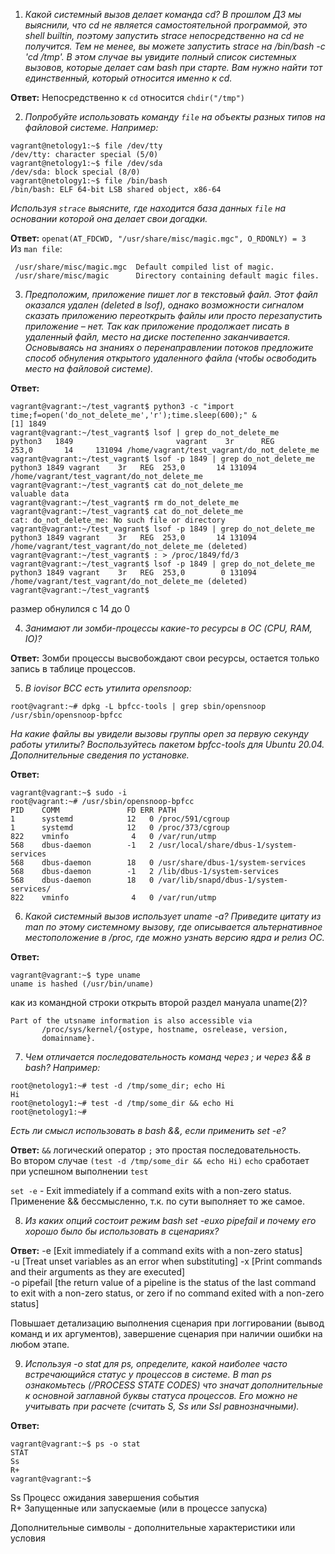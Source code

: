1. *Какой системный вызов делает команда cd? В прошлом ДЗ мы выяснили, что cd не является самостоятельной программой, это shell builtin, поэтому запустить strace непосредственно на cd не получится. Тем не менее, вы можете запустить strace на /bin/bash -c 'cd /tmp'. В этом случае вы увидите полный список системных вызовов, которые делает сам bash при старте. Вам нужно найти тот единственный, который относится именно к cd.*    

**Ответ:** Непосредственно к ```cd``` относится ```chdir("/tmp")```

2. *Попробуйте использовать команду ```file``` на объекты разных типов на файловой системе. Например:*
```
vagrant@netology1:~$ file /dev/tty
/dev/tty: character special (5/0)
vagrant@netology1:~$ file /dev/sda
/dev/sda: block special (8/0)
vagrant@netology1:~$ file /bin/bash
/bin/bash: ELF 64-bit LSB shared object, x86-64
```
*Используя ```strace``` выясните, где находится база данных ```file``` на основании которой она делает свои догадки.*    

**Ответ:** ```openat(AT_FDCWD, "/usr/share/misc/magic.mgc", O_RDONLY) = 3```   
Из ```man file```:
```
 /usr/share/misc/magic.mgc  Default compiled list of magic.
 /usr/share/misc/magic      Directory containing default magic files.
```

3. *Предположим, приложение пишет лог в текстовый файл. Этот файл оказался удален (deleted в lsof), однако возможности сигналом сказать приложению переоткрыть файлы или просто перезапустить приложение – нет. Так как приложение продолжает писать в удаленный файл, место на диске постепенно заканчивается. Основываясь на знаниях о перенаправлении потоков предложите способ обнуления открытого удаленного файла (чтобы освободить место на файловой системе).*   

**Ответ:** 
```
vagrant@vagrant:~/test_vagrant$ python3 -c "import time;f=open('do_not_delete_me','r');time.sleep(600);" &
[1] 1849
vagrant@vagrant:~/test_vagrant$ lsof | grep do_not_delete_me
python3   1849                       vagrant    3r      REG              253,0       14     131094 /home/vagrant/test_vagrant/do_not_delete_me
vagrant@vagrant:~/test_vagrant$ lsof -p 1849 | grep do_not_delete_me
python3 1849 vagrant    3r   REG  253,0       14 131094 /home/vagrant/test_vagrant/do_not_delete_me
vagrant@vagrant:~/test_vagrant$ cat do_not_delete_me
valuable data
vagrant@vagrant:~/test_vagrant$ rm do_not_delete_me
vagrant@vagrant:~/test_vagrant$ cat do_not_delete_me
cat: do_not_delete_me: No such file or directory
vagrant@vagrant:~/test_vagrant$ lsof -p 1849 | grep do_not_delete_me
python3 1849 vagrant    3r   REG  253,0       14 131094 /home/vagrant/test_vagrant/do_not_delete_me (deleted)
vagrant@vagrant:~/test_vagrant$ : > /proc/1849/fd/3
vagrant@vagrant:~/test_vagrant$ lsof -p 1849 | grep do_not_delete_me
python3 1849 vagrant    3r   REG  253,0        0 131094 /home/vagrant/test_vagrant/do_not_delete_me (deleted)
vagrant@vagrant:~/test_vagrant$
```
размер обнулился с 14 до 0

4. *Занимают ли зомби-процессы какие-то ресурсы в ОС (CPU, RAM, IO)?*

**Ответ:** Зомби процессы высвобождают свои ресурсы, остается только запись в таблице процессов.   

5. *В iovisor BCC есть утилита opensnoop:*
```
root@vagrant:~# dpkg -L bpfcc-tools | grep sbin/opensnoop
/usr/sbin/opensnoop-bpfcc
```
*На какие файлы вы увидели вызовы группы open за первую секунду работы утилиты? Воспользуйтесь пакетом bpfcc-tools для Ubuntu 20.04. Дополнительные сведения по установке.*

**Ответ:**
```
vagrant@vagrant:~$ sudo -i
root@vagrant:~# /usr/sbin/opensnoop-bpfcc
PID    COMM               FD ERR PATH
1      systemd            12   0 /proc/591/cgroup
1      systemd            12   0 /proc/373/cgroup
822    vminfo              4   0 /var/run/utmp
568    dbus-daemon        -1   2 /usr/local/share/dbus-1/system-services
568    dbus-daemon        18   0 /usr/share/dbus-1/system-services
568    dbus-daemon        -1   2 /lib/dbus-1/system-services
568    dbus-daemon        18   0 /var/lib/snapd/dbus-1/system-services/
822    vminfo              4   0 /var/run/utmp
```

6. *Какой системный вызов использует uname -a? Приведите цитату из man по этому системному вызову, где описывается альтернативное местоположение в /proc, где можно узнать версию ядра и релиз ОС.*

**Ответ:**
```
vagrant@vagrant:~$ type uname
uname is hashed (/usr/bin/uname)
```
как из командной строки открыть второй раздел мануала uname(2)?

```
Part of the utsname information is also accessible via
       /proc/sys/kernel/{ostype, hostname, osrelease, version,
       domainname}.
```

7. *Чем отличается последовательность команд через ; и через && в bash? Например:*
```
root@netology1:~# test -d /tmp/some_dir; echo Hi
Hi
root@netology1:~# test -d /tmp/some_dir && echo Hi
root@netology1:~#
```
*Есть ли смысл использовать в bash &&, если применить set -e?*    

**Ответ:**
```&&``` логический оператор ```;``` это простая последовательность.   
Во втором случае ```(test -d /tmp/some_dir && echo Hi)``` ```echo``` сработает при успешном выполнении ```test```

```set -e``` - Exit immediately if a command exits with a non-zero status. Применение && бессмысленно, т.к. по сути выполняет то же самое.   

8. *Из каких опций состоит режим bash set -euxo pipefail и почему его хорошо было бы использовать в сценариях?*

**Ответ:**
-e [Exit immediately if a command exits with a non-zero status]   
-u [Treat unset variables as an error when substituting]
-x [Print commands and their arguments as they are executed]   
-o pipefail [the return value of a pipeline is the status of the last command to exit with a non-zero status, or zero if no command exited with a non-zero status]   

Повышает детализацию выполнения сценария при логгировании (вывод команд и их аргументов), завершение сценария при наличии ошибки на любом этапе.

9.  *Используя -o stat для ps, определите, какой наиболее часто встречающийся статус у процессов в системе. В man ps ознакомьтесь (/PROCESS STATE CODES) что значат дополнительные к основной заглавной буквы статуса процессов. Его можно не учитывать при расчете (считать S, Ss или Ssl равнозначными).*

**Ответ:**    
```
vagrant@vagrant:~$ ps -o stat
STAT
Ss
R+
vagrant@vagrant:~$
```
Ss Процесс ожидания завершения события    
R+ Запущенные или запускаемые (или в процессе запуска)

Дополнительные символы - дополнительные характеристики или условия

